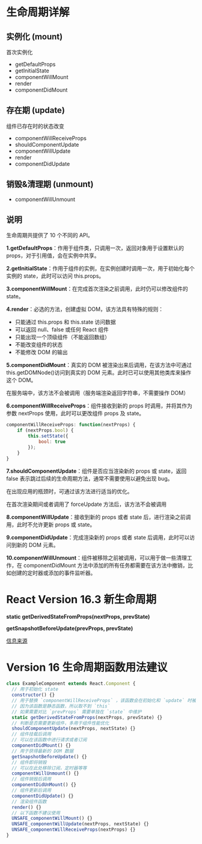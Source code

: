 # 生命周期详解

## 实例化 (mount)

首次实例化

- getDefaultProps
- getInitialState
- componentWillMount
- render
- componentDidMount

## 存在期 (update)

组件已存在时的状态改变

- componentWillReceiveProps
- shouldComponentUpdate
- componentWillUpdate
- render
- componentDidUpdate

## 销毁&清理期 (unmount)

- componentWillUnmount

## 说明

生命周期共提供了 10 个不同的 API。

**1.getDefaultProps**：作用于组件类，只调用一次，返回对象用于设置默认的 props，对于引用值，会在实例中共享。

**2.getInitialState**：作用于组件的实例，在实例创建时调用一次，用于初始化每个实例的 state，此时可以访问 this.props。

**3.componentWillMount**：在完成首次渲染之前调用，此时仍可以修改组件的 state。

**4.render**：必选的方法，创建虚拟 DOM，该方法具有特殊的规则：

- 只能通过 this.props 和 this.state 访问数据
- 可以返回 null、false 或任何 React 组件
- 只能出现一个顶级组件（不能返回数组）
- 不能改变组件的状态
- 不能修改 DOM 的输出

**5.componentDidMount**：真实的 DOM 被渲染出来后调用，在该方法中可通过 this.getDOMNode()访问到真实的 DOM 元素。此时已可以使用其他类库来操作这个 DOM。

在服务端中，该方法不会被调用（服务端渲染返回字符串，不需要操作 DOM）

**6.componentWillReceiveProps**：组件接收到新的 props 时调用，并将其作为参数 nextProps 使用，此时可以更改组件 props 及 state。

```js
componentWillReceiveProps: function(nextProps) {
    if (nextProps.bool) {
        this.setState({
            bool: true
        });
    }
}
```

**7.shouldComponentUpdate**：组件是否应当渲染新的 props 或 state，返回 false 表示跳过后续的生命周期方法，通常不需要使用以避免出现 bug。

在出现应用的瓶颈时，可通过该方法进行适当的优化。

在首次渲染期间或者调用了 forceUpdate 方法后，该方法不会被调用

**8.componentWillUpdate**：接收到新的 props 或者 state 后，进行渲染之前调用，此时不允许更新 props 或 state。

**9.componentDidUpdate**：完成渲染新的 props 或者 state 后调用，此时可以访问到新的 DOM 元素。

**10.componentWillUnmount**：组件被移除之前被调用，可以用于做一些清理工作，在 componentDidMount 方法中添加的所有任务都需要在该方法中撤销，比如创建的定时器或添加的事件监听器。

# React Version 16.3 新生命周期

**static getDerivedStateFromProps(nextProps, prevState)**

**getSnapshotBeforeUpdate(prevProps, prevState)**

[信息来源](https://juejin.im/post/5ae6cd96f265da0b9c106931)

# Version 16 生命周期函数用法建议

```js
class ExampleComponent extends React.Component {
  // 用于初始化 state
  constructor() {}
  // 用于替换 `componentWillReceiveProps` ，该函数会在初始化和 `update` 时被调用
  // 因为该函数是静态函数，所以取不到 `this`
  // 如果需要对比 `prevProps` 需要单独在 `state` 中维护
  static getDerivedStateFromProps(nextProps, prevState) {}
  // 判断是否需要更新组件，多用于组件性能优化
  shouldComponentUpdate(nextProps, nextState) {}
  // 组件挂载后调用
  // 可以在该函数中进行请求或者订阅
  componentDidMount() {}
  // 用于获得最新的 DOM 数据
  getSnapshotBeforeUpdate() {}
  // 组件即将销毁
  // 可以在此处移除订阅，定时器等等
  componentWillUnmount() {}
  // 组件销毁后调用
  componentDidUnMount() {}
  // 组件更新后调用
  componentDidUpdate() {}
  // 渲染组件函数
  render() {}
  // 以下函数不建议使用
  UNSAFE_componentWillMount() {}
  UNSAFE_componentWillUpdate(nextProps, nextState) {}
  UNSAFE_componentWillReceiveProps(nextProps) {}
}
```
